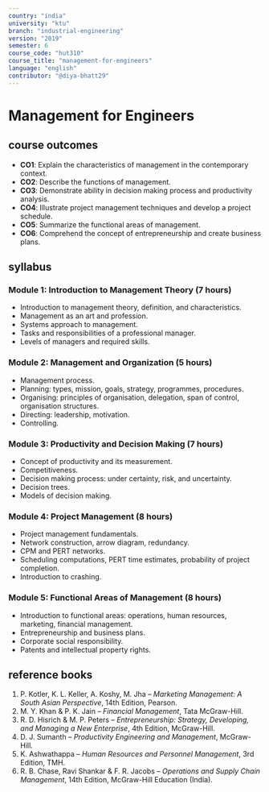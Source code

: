 ```yaml
---
country: "india"
university: "ktu"
branch: "industrial-engineering"
version: "2019"
semester: 6
course_code: "hut310"
course_title: "management-for-engineers"
language: "english"
contributor: "@diya-bhatt29"
---
```


# Management for Engineers

## course outcomes

- **CO1**: Explain the characteristics of management in the contemporary context.  
- **CO2**: Describe the functions of management.  
- **CO3**: Demonstrate ability in decision making process and productivity analysis.  
- **CO4**: Illustrate project management techniques and develop a project schedule.  
- **CO5**: Summarize the functional areas of management.  
- **CO6**: Comprehend the concept of entrepreneurship and create business plans.  

## syllabus

### Module 1: Introduction to Management Theory (7 hours)
- Introduction to management theory, definition, and characteristics.  
- Management as an art and profession.  
- Systems approach to management.  
- Tasks and responsibilities of a professional manager.  
- Levels of managers and required skills.  

### Module 2: Management and Organization (5 hours)
- Management process.  
- Planning: types, mission, goals, strategy, programmes, procedures.  
- Organising: principles of organisation, delegation, span of control, organisation structures.  
- Directing: leadership, motivation.  
- Controlling.  

### Module 3: Productivity and Decision Making (7 hours)
- Concept of productivity and its measurement.  
- Competitiveness.  
- Decision making process: under certainty, risk, and uncertainty.  
- Decision trees.  
- Models of decision making.  

### Module 4: Project Management (8 hours)
- Project management fundamentals.  
- Network construction, arrow diagram, redundancy.  
- CPM and PERT networks.  
- Scheduling computations, PERT time estimates, probability of project completion.  
- Introduction to crashing.  

### Module 5: Functional Areas of Management (8 hours)
- Introduction to functional areas: operations, human resources, marketing, financial management.  
- Entrepreneurship and business plans.  
- Corporate social responsibility.  
- Patents and intellectual property rights.  


## reference books

1. P. Kotler, K. L. Keller, A. Koshy, M. Jha – *Marketing Management: A South Asian Perspective*, 14th Edition, Pearson.  
2. M. Y. Khan & P. K. Jain – *Financial Management*, Tata McGraw-Hill.  
3. R. D. Hisrich & M. P. Peters – *Entrepreneurship: Strategy, Developing, and Managing a New Enterprise*, 4th Edition, McGraw-Hill.  
4. D. J. Sumanth – *Productivity Engineering and Management*, McGraw-Hill.  
5. K. Ashwathappa – *Human Resources and Personnel Management*, 3rd Edition, TMH.  
6. R. B. Chase, Ravi Shankar & F. R. Jacobs – *Operations and Supply Chain Management*, 14th Edition, McGraw-Hill Education (India).  
